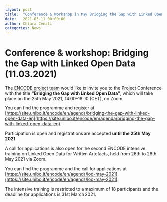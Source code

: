 ```yaml
---
layout: post
title:  "Conference & Workshop in May Bridging the Gap with Linked Open Data"
date:   2021-03-11 00:00:00
author: Chiara Cenati
categories: News
---
```


# Conference & workshop: Bridging the Gap with Linked Open Data (11.03.2021)

The [ENCODE project team](https://site.unibo.it/encode/en) would like to invite you to the Project Conference with the title **“Bridging the Gap with Linked Open Data”**, which will take place on the 25th May 2021, 14.00–18.00 (CET), on Zoom.

You can find the programme and register at [https://site.unibo.it/encode/en/agenda/bridging-the-gap-with-linked-open-data-en](https://site.unibo.it/encode/en/agenda/bridging-the-gap-with-linked-open-data-en).

Participation is open and registrations are accepted **until the 25th May 2021.**

A call for applications is also open for the second ENCODE intensive training on Linked Open Data for Written Artefacts, held from 26th to 28th May 2021 via Zoom.

You can find the programme and the call for applications at [https://site.unibo.it/encode/en/agenda/lod-may-2021](https://site.unibo.it/encode/en/agenda/lod-may-2021).

The intensive training is restricted to a maximum of 18 participants and the deadline for applications is 31st March 2021.
